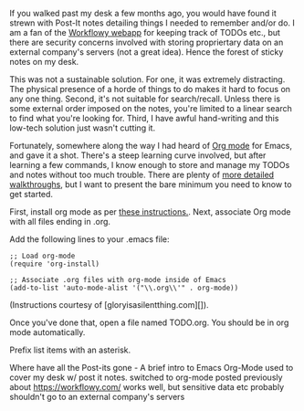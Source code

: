 If you walked past my desk a few months ago, you would have found it strewn with Post-It notes detailing things I needed to remember and/or do.  I am a fan of the [Workflowy webapp][Workflowy blog post] for keeping track of TODOs etc., but there are security concerns involved with storing propriertary data on an external company's servers (not a great idea).  Hence the forest of sticky notes on my desk.

This was not a sustainable solution.  For one, it was extremely distracting.  The physical presence of a horde of things to do makes it hard to focus on any one thing.  Second, it's not suitable for search/recall.  Unless there is some external order imposed on the notes, you're limited to a linear search to find what you're looking for.  Third, I have awful hand-writing and this low-tech solution just wasn't cutting it.

Fortunately, somewhere along the way I had heard of [Org mode][OrgMode] for Emacs, and gave it a shot.  There's a steep learning curve involved, but after learning a few commands, I know enough to store and manage my TODOs and notes without too much trouble.  There are plenty of [more detailed walkthroughs][Orgmode walkthrough pdf], but I want to present the bare minimum you need to know to get started.

First, install org mode as per [these instructions.][Orgmode installation].  Next, associate Org mode with all files ending in .org.

Add the following lines to your .emacs file:

	;; Load org-mode
	(require 'org-install)

	;; Associate .org files with org-mode inside of Emacs
	(add-to-list 'auto-mode-alist '("\\.org\\'" . org-mode))

(Instructions courtesy of [gloryisasilentthing.com][]).


Once you've done that, open a file named TODO.org.  You should be in org mode automatically.

Prefix list items with an asterisk.  






Where have all the Post-its gone - A brief intro to Emacs Org-Mode
	used to cover my desk w/ post it notes.  switched to org-mode
	posted previously about https://workflowy.com/
		works well, but sensitive data etc probably shouldn't go to an external company's servers
		
		
[Workflowy blog post]:http://developmentality.wordpress.com/2011/01/25/workflowy-free-minimalist-list-webapp/
[OrgMode]:http://orgmode.org/
[Orgmode walkthrough pdf]:http://orgmode.org/orgguide.pdf
[Orgmode installation]:http://orgmode.org/manual/Installation.html
[glortyisasilentthing.com]:http://www.gloryisasilentthing.com/glory/org-mode-os-x-series-installation/